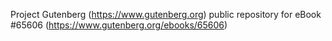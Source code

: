 Project Gutenberg (https://www.gutenberg.org) public repository for
eBook #65606 (https://www.gutenberg.org/ebooks/65606)
